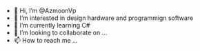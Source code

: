 - 👋 Hi, I’m @AzmoonVp
- 👀 I’m interested in design hardware and programmign software
- 🌱 I’m currently learning C# 
- 💞️ I’m looking to collaborate on ...
- 📫 How to reach me ...

<!---
AzmoonVp/AzmoonVp is a ✨ special ✨ repository because its `README.md` (this file) appears on your GitHub profile.
You can click the Preview link to take a look at your changes.
--->
